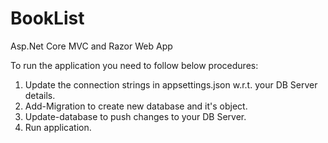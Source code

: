 # BookList
Asp.Net Core MVC and Razor Web App 

To run the application you need to follow below procedures:
1. Update the connection strings in appsettings.json w.r.t. your DB Server details.
2. Add-Migration to create new database and it's object.
3. Update-database to push changes to your DB Server.
4. Run application.
